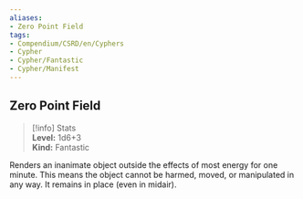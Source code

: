 ```yaml
---
aliases:
- Zero Point Field
tags:
- Compendium/CSRD/en/Cyphers
- Cypher
- Cypher/Fantastic
- Cypher/Manifest
---
```


  
## Zero Point Field  
>[!info] Stats  
> **Level:** 1d6+3  
> **Kind:** Fantastic
  
Renders an inanimate object outside the effects of most energy for one minute. This means the object cannot be harmed, moved, or manipulated in any way. It remains in place (even in midair).